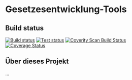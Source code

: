 # Gesetzesentwicklung-Tools

## Build status
[![Build status][appveyor_build_badge]][appveyor_build_link]
[![Test status][appveyor_tests_badge]][appveyor_tests_link]
[![Coverity Scan Build Status][coverity_badge]][coverity_link]
[![Coverage Status][coveralls_badge]][coveralls_link]

## Über dieses Projekt
...

[appveyor_build_badge]: https://ci.appveyor.com/api/projects/status/pgegkkstup8r6sh6?svg=true
[appveyor_build_link]: https://ci.appveyor.com/project/chkpnt/gesetzesentwicklung-tools
[appveyor_tests_badge]: http://teststatusbadge.azurewebsites.net/api/status/chkpnt/gesetzesentwicklung-tools
[appveyor_tests_link]: https://ci.appveyor.com/project/chkpnt/gesetzesentwicklung-tools/build/tests
[coverity_badge]: https://scan.coverity.com/projects/4507/badge.svg
[coverity_link]: https://scan.coverity.com/projects/4507
[coveralls_badge]: https://coveralls.io/repos/chkpnt/Gesetzesentwicklung-Tool/badge.svg
[coveralls_link]: https://coveralls.io/r/chkpnt/Gesetzesentwicklung-Tool